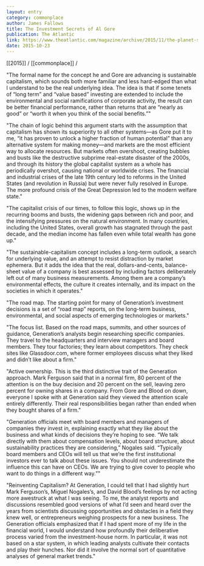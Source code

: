 ```yaml
---
layout: entry
category: commonplace
author: James Fallows
title: The Investment Secrets of Al Gore
publication: The Atlantic
link: https://www.theatlantic.com/magazine/archive/2015/11/the-planet-saving-capitalism-subverting-surprisingly-lucrative-investment-secrets-of-al-gore/407857/
date: 2015-10-23
---
```


[[2015]] / [[commonplace]] / 

"The formal name for the concept he and Gore are advancing is sustainable capitalism, which sounds both more familiar and less hard-edged than what I understand to be the real underlying idea. The idea is that if some tenets of “long term” and “value based” investing are extended to include the environmental and social ramifications of corporate activity, the result can be better financial performance, rather than returns that are “nearly as good” or “worth it when you think of the social benefits.”"

"The chain of logic behind this argument starts with the assumption that capitalism has shown its superiority to all other systems—as Gore put it to me, “it has proven to unlock a higher fraction of human potential” than any alternative system for making money—and markets are the most efficient way to allocate resources. But markets often overshoot, creating bubbles and busts like the destructive subprime real-estate disaster of the 2000s, and through its history the global capitalist system as a whole has periodically overshot, causing national or worldwide crises. The financial and industrial crises of the late 19th century led to reforms in the United States (and revolution in Russia) but were never fully resolved in Europe. The more profound crisis of the Great Depression led to the modern welfare state."

"The capitalist crisis of our times, to follow this logic, shows up in the recurring booms and busts, the widening gaps between rich and poor, and the intensifying pressures on the natural environment. In many countries, including the United States, overall growth has stagnated through the past decade, and the median income has fallen even while total wealth has gone up."

"The sustainable-capitalism concept includes a long-term outlook, a search for underlying value, and an attempt to resist distraction by market ephemera. But it adds the idea that the real, dollars-and-cents, balance-sheet value of a company is best assessed by including factors deliberately left out of many business measurements. Among them are a company’s environmental effects, the culture it creates internally, and its impact on the societies in which it operates."
 
"The road map. The starting point for many of Generation’s investment decisions is a set of “road map” reports, on the long-term business, environmental, and social aspects of emerging technologies or markets."

"The focus list. Based on the road maps, summits, and other sources of guidance, Generation’s analysts begin researching specific companies. They travel to the headquarters and interview managers and board members. They tour factories; they learn about competitors. They check sites like Glassdoor.com, where former employees discuss what they liked and didn’t like about a firm."

"Active ownership. This is the third distinctive trait of the Generation approach. Mark Ferguson said that in a normal firm, 80 percent of the attention is on the buy decision and 20 percent on the sell, leaving zero percent for owning shares in a company. From Gore and Blood on down, everyone I spoke with at Generation said they viewed the attention scale entirely differently. Their real responsibilities began rather than ended when they bought shares of a firm."

"Generation officials meet with board members and managers of companies they invest in, explaining exactly what they like about the business and what kinds of decisions they’re hoping to see. “We talk directly with them about compensation levels, about board structure, about sustainability practices they are considering,” Nogales said. “Typically board members and CEOs will tell us that we’re the first institutional investors ever to talk about these issues. You should not underestimate the influence this can have on CEOs. We are trying to give cover to people who want to do things in a different way.”"

"Reinventing Capitalism? At Generation, I could tell that I had slightly hurt Mark Ferguson’s, Miguel Nogales’s, and David Blood’s feelings by not acting more awestruck at what I was seeing. To me, the analyst reports and discussions resembled good versions of what I’d seen and heard over the years from scientists discussing opportunities and obstacles in a field they knew well, or entrepreneurs weighing prospects for a new business. The Generation officials emphasized that if I had spent more of my life in the financial world, I would understand how profoundly their deliberative process varied from the investment-house norm. In particular, it was not based on a star system, in which leading analysts cultivate their contacts and play their hunches. Nor did it involve the normal sort of quantitative analyses of general market trends."

